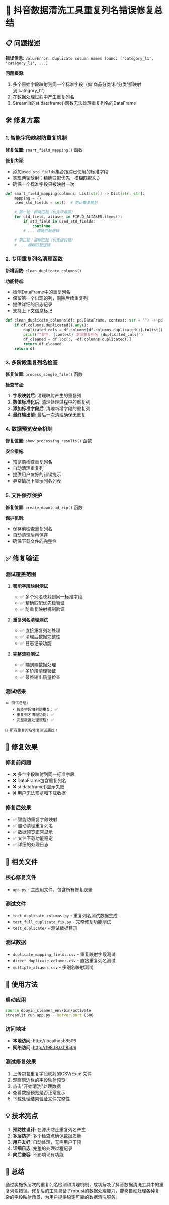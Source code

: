 # 🔧 抖音数据清洗工具重复列名错误修复总结

## 📋 问题描述

**错误信息**: `ValueError: Duplicate column names found: ['category_l1', 'category_l1', ...]`

**问题根源**: 
1. 多个原始字段映射到同一个标准字段（如'商品分类'和'分类'都映射到'category_l1'）
2. 在数据处理过程中产生重复列名
3. Streamlit的st.dataframe()函数无法处理重复列名的DataFrame

## 🛠️ 修复方案

### 1. **智能字段映射防重复机制**

**修复位置**: `smart_field_mapping()` 函数

**修复内容**:
- 添加`used_std_fields`集合跟踪已使用的标准字段
- 实现两轮映射：精确匹配优先，模糊匹配次之
- 确保一个标准字段只被映射一次

```python
def smart_field_mapping(columns: List[str]) -> Dict[str, str]:
    mapping = {}
    used_std_fields = set()  # 防止重复映射
    
    # 第一轮：精确匹配（优先级最高）
    for std_field, aliases in FIELD_ALIASES.items():
        if std_field in used_std_fields:
            continue
        # ... 精确匹配逻辑
    
    # 第二轮：模糊匹配（优先级较低）
    # ... 模糊匹配逻辑
```

### 2. **专用重复列名清理函数**

**新增函数**: `clean_duplicate_columns()`

**功能特点**:
- 检测DataFrame中的重复列名
- 保留第一个出现的列，删除后续重复列
- 提供详细的日志记录
- 支持上下文信息标记

```python
def clean_duplicate_columns(df: pd.DataFrame, context: str = "") -> pd.DataFrame:
    if df.columns.duplicated().any():
        duplicated_cols = df.columns[df.columns.duplicated()].tolist()
        print(f"警告: {context} 发现重复列名 {duplicated_cols}")
        df_cleaned = df.loc[:, ~df.columns.duplicated()]
        return df_cleaned
    return df
```

### 3. **多阶段重复列名检查**

**修复位置**: `process_single_file()` 函数

**检查节点**:
1. **字段映射后**: 清理映射产生的重复列
2. **数值标准化后**: 清理处理过程中的重复列
3. **添加标准字段后**: 清理新增字段的重复列
4. **最终输出前**: 最后一次清理确保无重复

### 4. **数据预览安全机制**

**修复位置**: `show_processing_results()` 函数

**安全措施**:
- 预览前检查重复列名
- 自动清理重复列
- 提供用户友好的错误提示
- 异常情况下显示列名列表

### 5. **文件保存保护**

**修复位置**: `create_download_zip()` 函数

**保护机制**:
- 保存前检查重复列名
- 自动清理后再保存
- 确保下载文件的完整性

## ✅ 修复验证

### 测试覆盖范围

1. **智能字段映射测试**
   - ✅ 多个别名映射到同一标准字段
   - ✅ 精确匹配优先级验证
   - ✅ 防重复映射机制验证

2. **重复列名清理测试**
   - ✅ 直接重复列名处理
   - ✅ 清理后数据完整性
   - ✅ 日志记录功能

3. **完整流程测试**
   - ✅ 端到端数据处理
   - ✅ 多阶段清理验证
   - ✅ 最终输出质量检查

### 测试结果

```
📊 测试总结:
   • 智能字段映射防重复: ✅
   • 重复列名清理功能: ✅
   • 完整数据处理流程: ✅

🎉 所有重复列名修复测试通过！
```

## 🎯 修复效果

### 修复前问题
- ❌ 多个字段映射到同一标准字段
- ❌ DataFrame包含重复列名
- ❌ st.dataframe()显示失败
- ❌ 用户无法预览和下载数据

### 修复后效果
- ✅ 智能防重复字段映射
- ✅ 自动清理重复列名
- ✅ 数据预览正常显示
- ✅ 文件下载功能稳定
- ✅ 详细的处理日志

## 📁 相关文件

### 核心修复文件
- `app.py` - 主应用文件，包含所有修复逻辑

### 测试文件
- `test_duplicate_columns.py` - 重复列名测试数据生成
- `test_full_duplicate_fix.py` - 完整修复功能测试
- `test_duplicate/` - 测试数据目录

### 测试数据
- `duplicate_mapping_fields.csv` - 重复映射字段测试
- `direct_duplicate_columns.csv` - 直接重复列名测试
- `multiple_aliases.csv` - 多别名映射测试

## 🔄 使用方法

### 启动应用
```bash
source douyin_cleaner_env/bin/activate
streamlit run app.py --server.port 8506
```

### 访问地址
- **本地访问**: http://localhost:8506
- **网络访问**: http://198.18.0.1:8506

### 测试修复效果
1. 上传包含重复字段映射的CSV/Excel文件
2. 观察侧边栏的字段映射预览
3. 点击"开始清洗"处理数据
4. 查看数据预览是否正常显示
5. 下载处理结果验证文件完整性

## 💡 技术亮点

1. **预防性设计**: 在源头防止重复列名产生
2. **多层防护**: 多个检查点确保数据质量
3. **用户友好**: 自动处理，无需用户干预
4. **详细日志**: 完整的处理过程记录
5. **向后兼容**: 不影响现有功能

## 🎉 总结

通过实施多层次的重复列名检测和清理机制，成功解决了抖音数据清洗工具中的重复列名错误。修复后的工具具备了robust的数据处理能力，能够自动处理各种复杂的字段映射场景，为用户提供稳定可靠的数据清洗服务。
